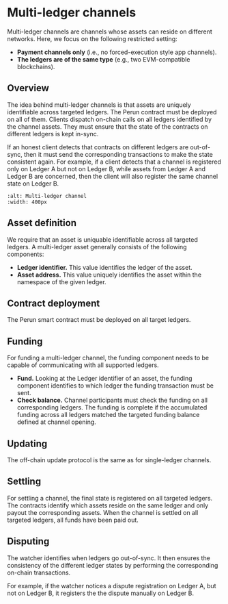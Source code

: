 # Multi-ledger channels

Multi-ledger channels are channels whose assets can reside on different networks.
Here, we focus on the following restricted setting:
- **Payment channels only** (i.e., no forced-execution style app channels).
- **The ledgers are of the same type** (e.g., two EVM-compatible blockchains).

## Overview

The idea behind multi-ledger channels is that assets are uniquely identifiable across targeted ledgers.
The Perun contract must be deployed on all of them.
Clients dispatch on-chain calls on all ledgers identified by the channel assets.
They must ensure that the state of the contracts on different ledgers is kept in-sync.

If an honest client detects that contracts on different ledgers are out-of-sync, then it must send the corresponding transactions to make the state consistent again. For example, if a client detects that a channel is registered only on Ledger A but not on Ledger B, while assets from Ledger A and Ledger B are concerned, then the client will also register the same channel state on Ledger B.

```{image} ../images/multi_ledger_channel.png
:alt: Multi-ledger channel
:width: 400px
```

## Asset definition

We require that an asset is uniquable identifiable across all targeted ledgers.
A multi-ledger asset generally consists of the following components:

- **Ledger identifier.** This value identifies the ledger of the asset.
- **Asset address.** This value uniquely identifies the asset within the namespace of the given ledger.

## Contract deployment

The Perun smart contract must be deployed on all target ledgers.

## Funding

For funding a multi-ledger channel, the funding component needs to be capable of communicating with all supported ledgers.

- **Fund.** Looking at the Ledger identifier of an asset, the funding component identifies to which ledger the funding transaction must be sent.
- **Check balance.** Channel participants must check the funding on all corresponding ledgers. The funding is complete if the accumulated funding across all ledgers matched the targeted funding balance defined at channel opening.

## Updating

The off-chain update protocol is the same as for single-ledger channels.

## Settling

For settling a channel, the final state is registered on all targeted ledgers.
The contracts identify which assets reside on the same ledger and only payout the corresponding assets. When the channel is settled on all targeted ledgers, all funds have been paid out.

## Disputing

The watcher identifies when ledgers go out-of-sync. It then ensures the consistency of the different ledger states by performing the corresponding on-chain transactions.

For example, if the watcher notices a dispute registration on Ledger A, but not on Ledger B, it registers the the dispute manually on Ledger B.

